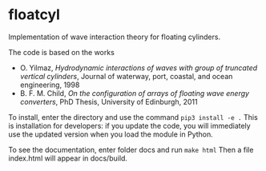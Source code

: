 # floatcyl
Implementation of wave interaction theory for floating cylinders.

The code is based on the works
- O. Yilmaz, *Hydrodynamic interactions of waves with group of truncated vertical cylinders*, Journal of waterway, port, coastal, and ocean engineering, 1998
- B. F. M. Child, *On the configuration of arrays of floating wave energy converters*, PhD Thesis, University of Edinburgh, 2011


To install, enter the directory and use the command
`pip3 install -e .`
This is installation for developers: if you update the code, you will immediately use the updated version when you load the module in Python.


To see the documentation, enter folder docs and run 
`make html`
Then a file index.html will appear in docs/build.
